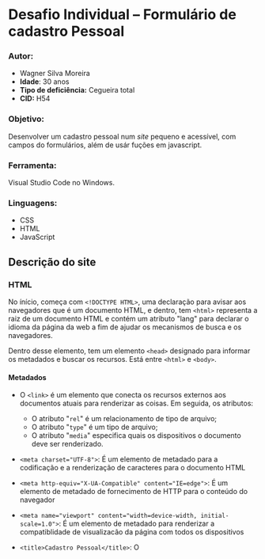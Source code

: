 # Desafio Individual – Formulário de cadastro Pessoal

### Autor:

- Wagner Silva Moreira
- **Idade**: 30 anos
- **Tipo de deficiência:** Cegueira total
- **CID:** H54

### Objetivo:

Desenvolver um cadastro pessoal num *site* pequeno e acessível, com campos do formulários, além de usár fuções em javascript. 
### Ferramenta:

Visual Studio Code no Windows.

### Linguagens: 

- CSS
- HTML
- JavaScript

## Descrição do site

### HTML

No ínício, começa com `<!DOCTYPE HTML>`, uma declaração para avisar aos navegadores que é um documento HTML, e dentro, tem `<html>` representa a raiz de um documento HTML e contém um atributo "lang" para declarar o idioma da página da web a fim de ajudar os mecanismos de busca e os navegadores. 

Dentro desse elemento, tem um elemento `<head>` designado para informar os metadados e buscar os recursos. Está entre `<html>` e `<body>`. 

#### Metadados

- O `<link>` é um elemento que conecta os recursos externos aos documentos atuais para renderizar as coisas. Em seguida, os atributos:
  - O atributo "`rel`" é um relacionamento de tipo de arquivo;
  - O atributo "`type`" é um tipo de arquivo;
  - O atributo "`media`" especifica quais os dispositivos o documento deve ser renderizado.

- `<meta charset="UTF-8">`: É um elemento de metadado para a codificação e a renderização de caracteres para o documento HTML
- `<meta http-equiv="X-UA-Compatible" content="IE=edge">`: É um elemento de metadado de fornecimento de HTTP para o conteúdo do navegador
- `<meta name="viewport" content="width=device-width, initial-scale=1.0">`: É um elemento de metadado para renderizar a compatiblidade de visualizacão da página com todos os dispositivos
- `<title>Cadastro Pessoal</title>`: O <title> é um elemento que renderiza o título para a aba do navegador

#### Corpo

O elemento `<body>` renderiza todo o corpo de um document.

No corpo, vocês encontram os elementos <div>, que são divisões ou uma seções num documento HTML. O atributo "`class`" é um nome de classe para um elemento para pegar os seletores de um arquivo CSS.

Além disso, numa divisão, temos:

- `<h1>` é um cabeçalho de primeiro grau.
- `<h2>` é um cabeçalho de segundo grau.
- `<p>` é uma definição de parágrafos.
- `<hr/>` é um mais frequentemente exibido como uma regra horizontal que é usada para separar conteúdo (ou definir uma alteração) numa página HTML.

#### Formulário

O `<form>` é um elemento de criação de formulário usado para onde o usuário possa preencher os campos. Nele, tem um atributo "`onsumbit`" é um evento de submissão em JavaScript que executa a função. Dentro do formulário, definimos as classes `grupo-de-caixa` para agrupar o rótulo e o campo para uma mesma linha e expandir a largura do campo até à largura da classe "`descricao`".

Nele, temos:

##### Rótulos

- O `<label>` é um elemento que rotula a informação.
  - O atriuto "`for`" é um método que pega o identificador do campo de entrada.

##### Campos de entrada

- O `<input>` é um elemento de campo de entrada para o usuário escrever o valor e preenchê-lo.
  - O atributo "`id`" é uma vinculação do campo ao rótulo.
  - O atributo "`required`" significa que o campo não pode ser vazio.
  - O atributo "`aria-required`" é semelhante ao "required" para pessoas com deficiência.
  - O atributo "`maxlength`" define o limite de caracteres.
  - O atributo "`placeholder`" é um valor da dica ou do exemplo.
  - O atributo "`pattern`" é um método de expressão regular.

#### Fim

O comando `<button type="button" onclick="validarCEP()">Checar a validade do CEP</button>` é um botão com um evento "onclick" que executa a função "validarCEP()" para checar se CEP é válido ou não. 

O comando `<input id="cadastrar" type="submit" value="Enviar dados">` é um botão de submissão com um valor para renderizar

O comando `<script src="assets/js/script-2.js" type="text/javascript"></script>` é elemento para anexar o arquivo externo em JavaScript e define o tipo de documento

### JavaScript

Executamos uma função (`function`) chamada `carregarEndereco()`, que foi executada ao clicar o botão em HTML. Dentro de uma função, usamos `getElementById` para pegar o valor por meio de um identificador do campo de entrada. Então ao obter o valor, analisamos os seguintes casos :

Validação do CEP
Quando consultado um CEP de formato inválido, por exemplo: "950100100" (9 dígitos), "95010A10" (alfanumérico), "95010 10" (espaço), o código de retorno da consulta será um 400 (Bad Request). Antes de acessar o webservice, valide o formato do CEP e certifique-se que o mesmo possua {8} dígitos. Exemplo de como validar o formato do CEP em javascript está disponível nos exemplos abaixo.
Quando consultado um CEP de formato válido, porém inexistente, por exemplo: "99999999", o retorno conterá um valor de "erro" igual a "true". Isso significa que o CEP consultado não foi encontrado 
- Checamos se for (`if ()`) menor que 8 números (`length != 8`) de CEP, avisamos (`alert`) que o CEP deve ter 8 números sem hífen.
- Pegamos a expressão regular de CEP para testar se é válido ou não – se válido, avisamos que é válido, senão avisamos que é inválido.

No fim, na última função, dentro da qual temos um comando `window.location.href`, que encaminha paraa próxima página de mensagem enviada com sucesso. 

## Referências

### HTML

- [O uso de `aria-required`](https://developer.mozilla.org/pt-BR/docs/Web/Accessibility/ARIA/ARIA_Techniques/Using_the_aria-required_attribute)
- [O uso de `pattern`](https://pt.stackoverflow.com/questions/182118/como-usar-o-atributo-pattern)
- [O uso de expressão regular de números permitidos](https://www.w3schools.com/jsref/jsref_regexp_not_0-9.asp)


### JavaScript

- [Validação de CEP pelo ViaCEP](https://viacep.com.br/#:~:text=Acessando%20o%20webservice%20de%20CEP,piped%22%20ou%20%22querty%22.)
- [A expressão regular de CEP](https://dfilitto.com.br/video-aulas/validacao-do-cep-utilizando-expressao-regular/)

### CSS

Aprendi tentando usar cores diferentes, e perguntando para colegas o resultado, visto que sou cego total. 